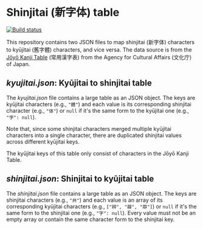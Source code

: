 Shinjitai (新字体) table
========================

[![Build status][travis-ci-badge]][travis-ci]

This repository contains two JSON files to map shinjitai (新字体) characters
to kyūjitai (舊字體) characters, and vice versa.  The data source is from
the [Jōyō Kanji Table][1] (常用漢字表) from the Agency for Cultural Affairs
(文化庁) of Japan.

[travis-ci-badge]: https://travis-ci.org/dahlia/shinjitai-table.svg?branch=master
[travis-ci]: https://travis-ci.org/dahlia/shinjitai-table
[1]: http://www.bunka.go.jp/kokugo_nihongo/sisaku/joho/joho/kijun/naikaku/kanji/joyokanjisakuin/


*kyujitai.json*: Kyūjitai to shinjitai table
--------------------------------------------

The *kyujitai.json* file contains a large table as an JSON object.  The keys
are kyūjitai characters (e.g., `"體"`) and each value is its corresponding
shinjitai character (e.g., `"体"`) or `null` if it's the same form to the
kyūjitai one (e.g., `"字": null`).

Note that, since some shinjitai characters merged multiple kyūjitai characters
into a single character, there are duplicated shinjitai values across different
kyūjitai keys.

The kyūjitai keys of this table only consist of characters in the Jōyō Kanji
Table.


*shinjitai.json*: Shinjitai to kyūjitai table
---------------------------------------------

The *shinjitai.json* file contains a large table as an JSON object.  The keys
are shinjitai characters (e.g., `"弁"`) and each value is an array of its
corresponding kyūjitai characters (e.g., `["辨", "瓣", "辯"]`) or `null`
if it's the same form to the shinjitai one (e.g., `"字": null`).  Every value
must not be an empty array or contain the same character form to the shinjitai
key.
